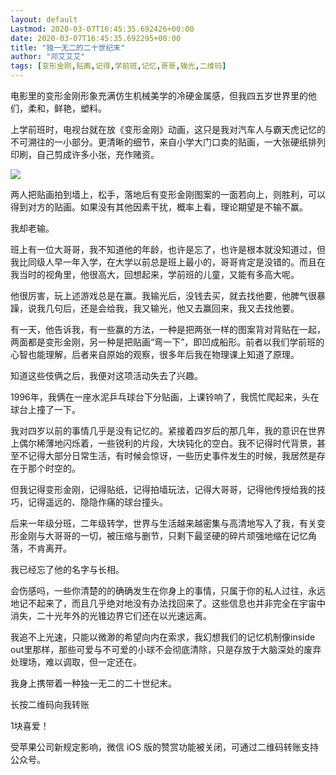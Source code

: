 ```yaml
---
layout: default
Lastmod: 2020-03-07T16:45:35.692426+00:00
date: 2020-03-07T16:45:35.692295+00:00
title: "独一无二的二十世纪末"
author: "邓艾艾艾"
tags: [变形金刚,贴画,记得,学前班,记忆,哥哥,输光,二维码]
---
```


电影里的变形金刚形象充满仿生机械美学的冷硬金属感，但我四五岁世界里的他们，柔和，鲜艳，塑料。

上学前班时，电视台就在放《变形金刚》动画，这只是我对汽车人与霸天虎记忆的不可溯往的一小部分。更清晰的细节，来自小学大门口卖的贴画，一大张硬纸排列印刷，自己剪成许多小张，充作赌资。

![](https://images.weserv.nl/?url=https%3A//mmbiz.qpic.cn/mmbiz_jpg/WYiaIf2PxeWxWKick6885icfCzwDkH4SsjJGZ7GurSvcVVxtAic9libJ8aZltDLOtSKQJlfiaia8kVm5FstAKWTMkhUvw/640%3Fwx_fmt%3Djpeg)

两人把贴画拍到墙上，松手，落地后有变形金刚图案的一面若向上，则胜利，可以得到对方的贴画。如果没有其他因素干扰，概率上看，理论期望是不输不赢。

我却老输。

班上有一位大哥哥，我不知道他的年龄，也许是忘了，也许是根本就没知道过，但我比同级人早一年入学，在大学以前总是班上最小的，哥哥肯定是没错的。而且在我当时的视角里，他很高大，回想起来，学前班的儿童，又能有多高大呢。

他很厉害，玩上述游戏总是在赢。我输光后，没钱去买，就去找他要，他脾气很暴躁，说我几句后，还是会给我，我又输光，他又去赢回来，我又去找他要。

有一天，他告诉我，有一些赢的方法，一种是把两张一样的图案背对背贴在一起，两面都是变形金刚，另一种是把贴画“弯一下”，即凹成船形。前者以我们学前班的心智也能理解，后者来自原始的观察，很多年后我在物理课上知道了原理。

知道这些伎俩之后，我便对这项活动失去了兴趣。

1996年，我俩在一座水泥乒乓球台下分贴画，上课铃响了，我慌忙爬起来，头在球台上撞了一下。

我对四岁以前的事情几乎是没有记忆的。紧接着四岁后的那几年，我的意识在世界上偶尔稀薄地闪烁着，一些锐利的片段，大块钝化的空白。我不记得时代背景，甚至不记得大部分日常生活，有时候会惊讶，一些历史事件发生的时候，我居然是存在于那个时空的。

但我记得变形金刚，记得贴纸，记得拍墙玩法，记得大哥哥，记得他传授给我的技巧，记得遥远的、隐隐作痛的球台撞头。

后来一年级分班，二年级转学，世界与生活越来越密集与高清地写入了我，有关变形金刚与大哥哥的一切，被压缩与删节，只剩下最坚硬的碎片顽强地缩在记忆角落，不肯离开。

我已经忘了他的名字与长相。

会伤感吗，一些你清楚的的确确发生在你身上的事情，只属于你的私人过往，永远地记不起来了，而且几乎绝对地没有办法找回来了。这些信息也并非完全在宇宙中消失，二十光年外的光锥边界它们还在以光速远离。

我追不上光速，只能以微渺的希望向内在索求，我幻想我们的记忆机制像inside out里那样，那些可爱与不可爱的小球不会彻底清除，只是存放于大脑深处的废弃处理场，难以调取，但一定还在。

我身上携带着一种独一无二的二十世纪末。

长按二维码向我转账

1块喜爱！

受苹果公司新规定影响，微信 iOS 版的赞赏功能被关闭，可通过二维码转账支持公众号。

